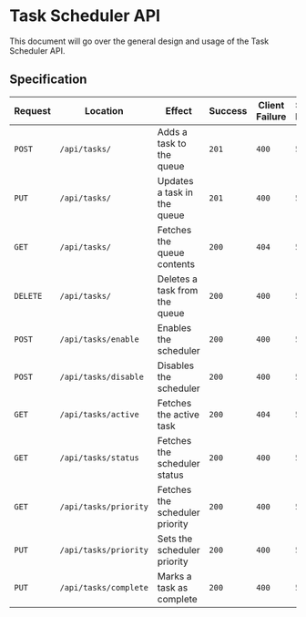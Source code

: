 # Task Scheduler API

This document will go over the general design and usage of the Task Scheduler
API.

## Specification

| Request   | Location               | Effect                         | Success | Client Failure | Server Failure |
|-----------|------------------------|--------------------------------|---------|----------------|----------------|
| `POST`    | `/api/tasks/`          | Adds a task to the queue       | `201`   | `400`          | `500`          |
| `PUT`     | `/api/tasks/`          | Updates a task in the queue    | `201`   | `400`          | `500`          |
| `GET`     | `/api/tasks/`          | Fetches the queue contents     | `200`   | `404`          | `503`          |
| `DELETE`  | `/api/tasks/`          | Deletes a task from the queue  | `200`   | `400`          | `500`          |
| `POST`    | `/api/tasks/enable`    | Enables the scheduler          | `200`   | `400`          | `500`          |
| `POST`    | `/api/tasks/disable`   | Disables the scheduler         | `200`   | `400`          | `500`          |
| `GET`     | `/api/tasks/active`    | Fetches the active task        | `200`   | `404`          | `503`          |
| `GET`     | `/api/tasks/status`    | Fetches the scheduler status   | `200`   | `400`          | `500`          |
| `GET`     | `/api/tasks/priority`  | Fetches the scheduler priority | `200`   | `400`          | `500`          |
| `PUT`     | `/api/tasks/priority`  | Sets the scheduler priority    | `200`   | `400`          | `500`          |
| `PUT`     | `/api/tasks/complete`  | Marks a task as complete       | `200`   | `400`          | `500`          |
